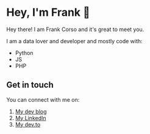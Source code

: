 # Hey, I'm Frank 👋

Hey there! I am Frank Corso and it's great to meet you.

I am a data lover and developer and mostly code with:
* Python
* JS
* PHP

## Get in touch

You can connect with me on:

1. [My dev blog](https://frankcorso.dev)
2. [My LinkedIn](https://www.linkedin.com/in/frank-corso/)
3. [My dev.to](https://dev.to/fpcorso)



